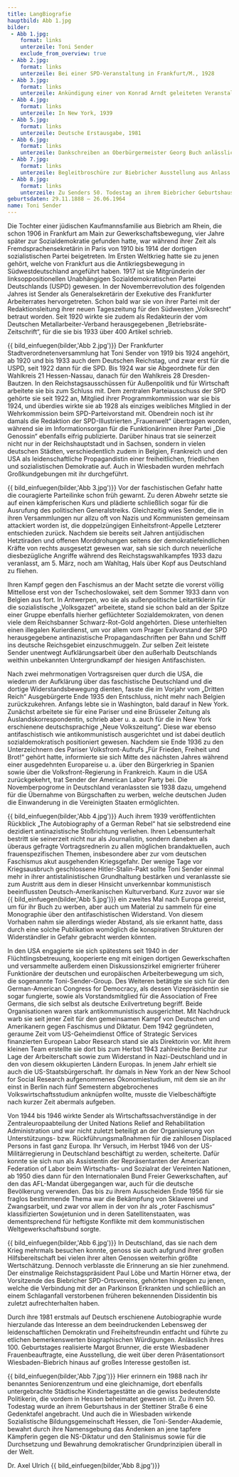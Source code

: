 ```yaml
---
title: LangBiografie
hauptbild: Abb 1.jpg
bilder:
 - Abb 1.jpg:
    format: links
    unterzeile: Toni Sender
    exclude_from_overview: true
 - Abb 2.jpg:
    format: links
    unterzeile: Bei einer SPD-Veranstaltung in Frankfurt/M., 1928 
 - Abb 3.jpg:
    format: links
    unterzeile: Ankündigung einer von Konrad Arndt geleiteten Veranstaltung zur bevorstehenden Reichstagswahl in der Aula der heutigen Elly-Heuss-Schule, „Volksstimme“, 25. Oktober 1932 
 - Abb 4.jpg:
    format: links
    unterzeile: In New York, 1939
 - Abb 5.jpg:
    format: links
    unterzeile: Deutsche Erstausgabe, 1981
 - Abb 6.jpg:
    format: links
    unterzeile: Dankschreiben an Oberbürgermeister Georg Buch anlässlich seiner Gratulation zu ihrem 75. Geburtstag
 - Abb 7.jpg:
    format: links
    unterzeile: Begleitbroschüre zur Biebricher Ausstellung aus Anlass ihres 100. Geburtstages
 - Abb 8.jpg:
    format: links
    unterzeile: Zu Senders 50. Todestag an ihrem Biebricher Geburtshaus in der Stettiner Straße angebrachte Gedenktafel
geburtsdaten: 29.11.1888 – 26.06.1964
name: Toni Sender
---
```


Die Tochter einer jüdischen Kaufmannsfamilie aus Biebrich am Rhein, die
schon 1906 in Frankfurt am Main zur Gewerkschaftsbewegung, vier Jahre
später zur Sozialdemokratie gefunden hatte, war während ihrer Zeit als
Fremdsprachensekretärin in Paris von 1910 bis 1914 der dortigen
sozialistischen Partei beigetreten. Im Ersten Weltkrieg hatte sie zu
jenen gehört, welche von Frankfurt aus die Antikriegsbewegung in
Südwestdeutschland angeführt haben. 1917 ist sie Mitgründerin der
linksoppositionellen Unabhängigen Sozialdemokratischen Partei
Deutschlands (USPD) gewesen. In der Novemberrevolution des folgenden
Jahres ist Sender als Generalsekretärin der Exekutive des Frankfurter
Arbeiterrates hervorgetreten. Schon bald war sie von ihrer Partei mit
der Redaktionsleitung ihrer neuen Tageszeitung für den Südwesten
„Volksrecht“ betraut worden. Seit 1920 wirkte sie zudem als Redakteurin
der vom Deutschen Metallarbeiter-Verband herausgegebenen
„Betriebsräte-Zeitschrift“, für die sie bis 1933 über 400 Artikel
schrieb.

{{ bild_einfuegen(bilder,'Abb 2.jpg')}}
Der Frankfurter Stadtverordnetenversammlung hat Toni Sender von 1919 bis
1924 angehört, ab 1920 und bis 1933 auch dem Deutschen Reichstag, und
zwar erst für die USPD, seit 1922 dann für die SPD. Bis 1924 war sie
Abgeordnete für den Wahlkreis 21 Hessen-Nassau, danach für den Wahlkreis
28 Dresden-Bautzen. In den Reichstagsausschüssen für Außenpolitik und
für Wirtschaft arbeitete sie bis zum Schluss mit. Dem zentralen
Parteiausschuss der SPD gehörte sie seit 1922 an, Mitglied ihrer
Programmkommission war sie bis 1924, und überdies wirkte sie ab 1928 als
einziges weibliches Mitglied in der Wehrkommission beim
SPD-Parteivorstand mit. Obendrein noch ist ihr damals die Redaktion der
SPD-Illustrierten „Frauenwelt“ übertragen worden, während sie im
Informationsorgan für die Funktionärinnen ihrer Partei „Die Genossin“
ebenfalls eifrig publizierte. Darüber hinaus trat sie seinerzeit nicht
nur in der Reichshauptstadt und in Sachsen, sondern in vielen deutschen
Städten, verschiedentlich zudem in Belgien, Frankreich und den USA als
leidenschaftliche Propagandistin einer freiheitlichen, friedlichen und
sozialistischen Demokratie auf. Auch in Wiesbaden wurden mehrfach
Großkundgebungen mit ihr durchgeführt.

{{ bild_einfuegen(bilder,'Abb 3.jpg')}}
Vor der faschistischen Gefahr hatte die couragierte Parteilinke schon
früh gewarnt. Zu deren Abwehr setzte sie auf einen kämpferischen Kurs
und plädierte schließlich sogar für die Ausrufung des politischen
Generalstreiks. Gleichzeitig wies Sender, die in ihren Versammlungen nur
allzu oft von Nazis und Kommunisten gemeinsam attackiert worden ist, die
doppelzüngigen Einheitsfront-Appelle Letzterer entschieden zurück.
Nachdem sie bereits seit Jahren antijüdischen Hetztiraden und offenen
Morddrohungen seitens der demokratiefeindlichen Kräfte von rechts
ausgesetzt gewesen war, sah sie sich durch neuerliche diesbezügliche
Angriffe während des Reichstagswahlkampfes 1933 dazu veranlasst, am 5.
März, noch am Wahltag, Hals über Kopf aus Deutschland zu fliehen.

Ihren Kampf gegen den Faschismus an der Macht setzte die vorerst völlig
Mittellose erst von der Tschechoslowakei, seit dem Sommer 1933 dann von
Belgien aus fort. In Antwerpen, wo sie als außenpolitische
Leitartiklerin für die sozialistische „Volksgazet“ arbeitete, stand sie
schon bald an der Spitze einer Gruppe ebenfalls hierher geflüchteter
Sozialdemokraten, von denen viele dem Reichsbanner Schwarz-Rot-Gold
angehörten. Diese unterhielten einen illegalen Kurierdienst, um vor
allem vom Prager Exilvorstand der SPD herausgegebene antinazistische
Propagandaschriften per Bahn und Schiff ins deutsche Reichsgebiet
einzuschmuggeln. Zur selben Zeit leistete Sender unentwegt
Aufklärungsarbeit über den außerhalb Deutschlands weithin unbekannten
Untergrundkampf der hiesigen Antifaschisten.

Nach zwei mehrmonatigen Vortragsreisen quer durch die USA, die wiederum
der Aufklärung über das faschistische Deutschland und die dortige
Widerstandsbewegung dienten, fasste die im Vorjahr vom „Dritten Reich“
Ausgebürgerte Ende 1935 den Entschluss, nicht mehr nach Belgien
zurückzukehren. Anfangs lebte sie in Washington, bald darauf in New
York. Zunächst arbeitete sie für eine Pariser und eine Brüsseler Zeitung
als Auslandskorrespondentin, schrieb aber u. a. auch für die in New York
erschienene deutschsprachige „Neue Volkszeitung“. Diese war ebenso
antifaschistisch wie antikommunistisch ausgerichtet und ist dabei
deutlich sozialdemokratisch positioniert gewesen. Nachdem sie Ende 1936
zu den Unterzeichnern des Pariser Volksfront-Aufrufs „Für Frieden,
Freiheit und Brot!“ gehört hatte, informierte sie sich Mitte des
nächsten Jahres während einer ausgedehnten Europareise u. a. über den
Bürgerkrieg in Spanien sowie über die Volksfront-Regierung in
Frankreich. Kaum in die USA zurückgekehrt, trat Sender der American
Labor Party bei. Die Novemberpogrome in Deutschland veranlassten sie
1938 dazu, umgehend für die Übernahme von Bürgschaften zu werben, welche
deutschen Juden die Einwanderung in die Vereinigten Staaten
ermöglichten.

{{ bild_einfuegen(bilder,'Abb 4.jpg')}}
Auch ihrem 1939 veröffentlichten Rückblick „The Autobiography of a
German Rebel“ hat sie selbstredend eine dezidiert antinazistische
Stoßrichtung verliehen. Ihren Lebensunterhalt bestritt sie seinerzeit
nicht nur als Journalistin, sondern daneben als überaus gefragte
Vortragsrednerin zu allen möglichen brandaktuellen, auch
frauenspezifischen Themen, insbesondere aber zur vom deutschen
Faschismus akut ausgehenden Kriegsgefahr. Der wenige Tage vor
Kriegsausbruch geschlossene Hitler-Stalin-Pakt sollte Toni Sender einmal
mehr in ihrer antistalinistischen Grundhaltung bestärken und veranlasste
sie zum Austritt aus dem in dieser Hinsicht unverkennbar kommunistisch
beeinflussten Deutsch-Amerikanischen Kulturverband. Kurz zuvor war sie
 {{ bild_einfuegen(bilder,'Abb 5.jpg')}} ein zweites Mal nach Europa gereist, um für ihr Buch zu werben, aber
auch um Material zu sammeln für eine Monographie über den
antifaschistischen Widerstand. Von diesem Vorhaben nahm sie allerdings
wieder Abstand, als sie erkannt hatte, dass durch eine solche
Publikation womöglich die konspirativen Strukturen der Widerständler in
Gefahr gebracht werden könnten.

In den USA engagierte sie sich spätestens seit 1940 in der
Flüchtlingsbetreuung, kooperierte eng mit einigen dortigen
Gewerkschaften und versammelte außerdem einen Diskussionszirkel
emigrierter früherer Funktionäre der deutschen und europäischen
Arbeiterbewegung um sich, die sogenannte Toni-Sender-Group. Des Weiteren
betätigte sie sich für den German-American Congress for Democracy, als
dessen Vizepräsidentin sie sogar fungierte, sowie als Vorstandsmitglied
für die Association of Free Germans, die sich selbst als deutsche
Exilvertretung begriff. Beide Organisationen waren stark
antikommunistisch ausgerichtet. Mit Nachdruck warb sie seit jener Zeit
für den gemeinsamen Kampf von Deutschen und Amerikanern gegen Faschismus
und Diktatur. Dem 1942 gegründeten, geraume Zeit vom US-Geheimdienst
Office of Strategic Services finanzierten European Labor Research stand
sie als Direktorin vor. Mit ihrem kleinen Team erstellte sie dort bis
zum Herbst 1943 zahlreiche Berichte zur Lage der Arbeiterschaft sowie
zum Widerstand in Nazi-Deutschland und in den von diesem okkupierten
Ländern Europas. In jenem Jahr erhielt sie auch die
US-Staatsbürgerschaft. Ihr damals in New York an der New School for
Social Research aufgenommenes Ökonomiestudium, mit dem sie an ihr einst
in Berlin nach fünf Semestern abgebrochenes Volkswirtschaftsstudium
anknüpfen wollte, musste die Vielbeschäftigte nach kurzer Zeit abermals
aufgeben.

Von 1944 bis 1946 wirkte Sender als Wirtschaftssachverständige in der
Zentraleuropaabteilung der United Nations Relief and Rehabilitation
Administration und war nicht zuletzt beteiligt an der Organisierung von
Unterstützungs- bzw. Rückführungsmaßnahmen für die zahllosen Displaced
Persons in fast ganz Europa. Ihr Versuch, im Herbst 1946 von der
US-Militärregierung in Deutschland beschäftigt zu werden, scheiterte.
Dafür konnte sie sich nun als Assistentin der Repräsentanten der
American Federation of Labor beim Wirtschafts- und Sozialrat der
Vereinten Nationen, ab 1950 dies dann für den Internationalen Bund
Freier Gewerkschaften, auf den das AFL-Mandat übergegangen war, auch für
die deutsche Bevölkerung verwenden. Das bis zu ihrem Ausscheiden Ende
1956 für sie fraglos bestimmende Thema war die Bekämpfung von Sklaverei
und Zwangsarbeit, und zwar vor allem in der von ihr als „roter
Faschismus“ klassifizierten Sowjetunion und in deren Satellitenstaaten,
was dementsprechend für heftigste Konflikte mit dem kommunistischen
Weltgewerkschaftsbund sorgte.

{{ bild_einfuegen(bilder,'Abb 6.jpg')}}
In Deutschland, das sie nach dem Krieg mehrmals besuchen konnte, genoss
sie auch aufgrund ihrer großen Hilfsbereitschaft bei vielen ihrer alten
Genossen weiterhin größte Wertschätzung. Dennoch verblasste die
Erinnerung an sie hier zunehmend. Der einstmalige Reichstagspräsident
Paul Löbe und Martin Hörner etwa, der Vorsitzende des Biebricher
SPD-Ortsvereins, gehörten hingegen zu jenen, welche die Verbindung mit
der an Parkinson Erkrankten und schließlich an einem Schlaganfall
verstorbenen früheren bekennenden Dissidentin bis zuletzt
aufrechterhalten haben.

Durch ihre 1981 erstmals auf Deutsch erschienene Autobiographie wurde
hierzulande das Interesse an dem beeindruckenden Lebensweg der
leidenschaftlichen Demokratin und Freiheitsfreundin entfacht und führte
zu etlichen bemerkenswerten biographischen Würdigungen. Anlässlich ihres
100. Geburtstages realisierte Margot Brunner, die erste Wiesbadener
Frauenbeauftragte, eine Ausstellung, die weit über deren
Präsentationsort Wiesbaden-Biebrich hinaus auf großes Interesse gestoßen
ist.

{{ bild_einfuegen(bilder,'Abb 7.jpg')}} Hier erinnern ein 1988 nach ihr benanntes Seniorenzentrum und eine
gleichnamige, dort ebenfalls untergebrachte Städtische Kindertagestätte
an die gewiss bedeutendste Politikerin, die vordem in Hessen beheimatet
gewesen ist. Zu ihrem 50. Todestag wurde an ihrem Geburtshaus in der
Stettiner Straße 6 eine Gedenktafel angebracht. Und auch die in
Wiesbaden wirkende Sozialistische Bildungsgemeinschaft Hessen, die
Toni-Sender-Akademie, bewahrt durch ihre Namensgebung das Andenken an
jene tapfere Kämpferin gegen die NS-Diktatur und den Stalinismus sowie
für die Durchsetzung und Bewahrung demokratischer Grundprinzipien
überall in der Welt.

Dr. Axel Ulrich
{{ bild_einfuegen(bilder,'Abb 8.jpg')}}